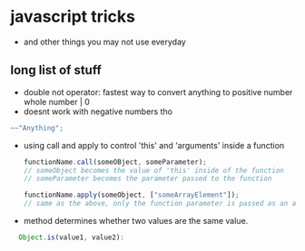 # javascript tricks

- and other things you may not use everyday

## long list of stuff

- double not operator: fastest way to convert anything to positive number whole number | 0
- doesnt work with negative numbers tho

```js
~~"Anything";
```

- using call and apply to control 'this' and 'arguments' inside a function

  ```js
  functionName.call(someOBject, someParameter);
  // someObject becomes the value of 'this' inside of the function
  // someParameter becomes the parameter passed to the function

  functionName.apply(someObject, ["someArrayElement"]);
  // same as the above, only the function parameter is passed as an array
  ```

- method determines whether two values are the same value.

```js
  Object.is(value1, value2):
```
